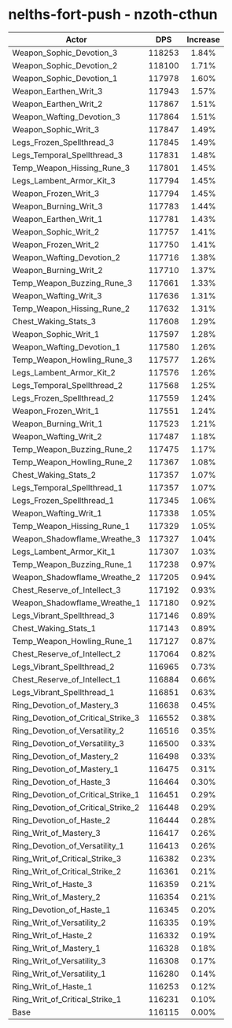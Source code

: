 # nelths-fort-push - nzoth-cthun
| Actor | DPS | Increase |
|---|:---:|:---:|
|Weapon_Sophic_Devotion_3|118253|1.84%|
|Weapon_Sophic_Devotion_2|118100|1.71%|
|Weapon_Sophic_Devotion_1|117978|1.60%|
|Weapon_Earthen_Writ_3|117943|1.57%|
|Weapon_Earthen_Writ_2|117867|1.51%|
|Weapon_Wafting_Devotion_3|117864|1.51%|
|Weapon_Sophic_Writ_3|117847|1.49%|
|Legs_Frozen_Spellthread_3|117845|1.49%|
|Legs_Temporal_Spellthread_3|117831|1.48%|
|Temp_Weapon_Hissing_Rune_3|117801|1.45%|
|Legs_Lambent_Armor_Kit_3|117794|1.45%|
|Weapon_Frozen_Writ_3|117794|1.45%|
|Weapon_Burning_Writ_3|117783|1.44%|
|Weapon_Earthen_Writ_1|117781|1.43%|
|Weapon_Sophic_Writ_2|117757|1.41%|
|Weapon_Frozen_Writ_2|117750|1.41%|
|Weapon_Wafting_Devotion_2|117716|1.38%|
|Weapon_Burning_Writ_2|117710|1.37%|
|Temp_Weapon_Buzzing_Rune_3|117661|1.33%|
|Weapon_Wafting_Writ_3|117636|1.31%|
|Temp_Weapon_Hissing_Rune_2|117632|1.31%|
|Chest_Waking_Stats_3|117608|1.29%|
|Weapon_Sophic_Writ_1|117597|1.28%|
|Weapon_Wafting_Devotion_1|117580|1.26%|
|Temp_Weapon_Howling_Rune_3|117577|1.26%|
|Legs_Lambent_Armor_Kit_2|117576|1.26%|
|Legs_Temporal_Spellthread_2|117568|1.25%|
|Legs_Frozen_Spellthread_2|117559|1.24%|
|Weapon_Frozen_Writ_1|117551|1.24%|
|Weapon_Burning_Writ_1|117523|1.21%|
|Weapon_Wafting_Writ_2|117487|1.18%|
|Temp_Weapon_Buzzing_Rune_2|117475|1.17%|
|Temp_Weapon_Howling_Rune_2|117367|1.08%|
|Chest_Waking_Stats_2|117357|1.07%|
|Legs_Temporal_Spellthread_1|117357|1.07%|
|Legs_Frozen_Spellthread_1|117345|1.06%|
|Weapon_Wafting_Writ_1|117338|1.05%|
|Temp_Weapon_Hissing_Rune_1|117329|1.05%|
|Weapon_Shadowflame_Wreathe_3|117327|1.04%|
|Legs_Lambent_Armor_Kit_1|117307|1.03%|
|Temp_Weapon_Buzzing_Rune_1|117238|0.97%|
|Weapon_Shadowflame_Wreathe_2|117205|0.94%|
|Chest_Reserve_of_Intellect_3|117192|0.93%|
|Weapon_Shadowflame_Wreathe_1|117180|0.92%|
|Legs_Vibrant_Spellthread_3|117146|0.89%|
|Chest_Waking_Stats_1|117143|0.89%|
|Temp_Weapon_Howling_Rune_1|117127|0.87%|
|Chest_Reserve_of_Intellect_2|117064|0.82%|
|Legs_Vibrant_Spellthread_2|116965|0.73%|
|Chest_Reserve_of_Intellect_1|116884|0.66%|
|Legs_Vibrant_Spellthread_1|116851|0.63%|
|Ring_Devotion_of_Mastery_3|116638|0.45%|
|Ring_Devotion_of_Critical_Strike_3|116552|0.38%|
|Ring_Devotion_of_Versatility_2|116516|0.35%|
|Ring_Devotion_of_Versatility_3|116500|0.33%|
|Ring_Devotion_of_Mastery_2|116498|0.33%|
|Ring_Devotion_of_Mastery_1|116475|0.31%|
|Ring_Devotion_of_Haste_3|116464|0.30%|
|Ring_Devotion_of_Critical_Strike_1|116451|0.29%|
|Ring_Devotion_of_Critical_Strike_2|116448|0.29%|
|Ring_Devotion_of_Haste_2|116444|0.28%|
|Ring_Writ_of_Mastery_3|116417|0.26%|
|Ring_Devotion_of_Versatility_1|116413|0.26%|
|Ring_Writ_of_Critical_Strike_3|116382|0.23%|
|Ring_Writ_of_Critical_Strike_2|116361|0.21%|
|Ring_Writ_of_Haste_3|116359|0.21%|
|Ring_Writ_of_Mastery_2|116354|0.21%|
|Ring_Devotion_of_Haste_1|116345|0.20%|
|Ring_Writ_of_Versatility_2|116335|0.19%|
|Ring_Writ_of_Haste_2|116332|0.19%|
|Ring_Writ_of_Mastery_1|116328|0.18%|
|Ring_Writ_of_Versatility_3|116308|0.17%|
|Ring_Writ_of_Versatility_1|116280|0.14%|
|Ring_Writ_of_Haste_1|116253|0.12%|
|Ring_Writ_of_Critical_Strike_1|116231|0.10%|
|Base|116115|0.00%|
